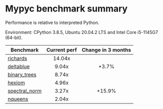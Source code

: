 # Mypyc benchmark summary

Performance is relative to interpreted Python.

Environment: CPython 3.8.5, Ubuntu 20.04.2 LTS and Intel Core i5-1145G7 (64-bit).

| Benchmark | Current perf | Change in 3 months |
| --- | :---: | :---: |
| [richards](benchmarks/richards.md) | 14.04x |  |
| [deltablue](benchmarks/deltablue.md) | 9.04x | +3.7% |
| [binary_trees](benchmarks/binary_trees.md) | 8.74x |  |
| [hexiom](benchmarks/hexiom.md) | 4.96x |  |
| [spectral_norm](benchmarks/spectral_norm.md) | 3.27x | +15.9% |
| [nqueens](benchmarks/nqueens.md) | 2.04x |  |
